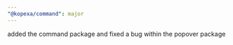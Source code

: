 ```yaml
---
"@kopexa/command": major
---
```


added the command package and fixed a bug within the popover package
